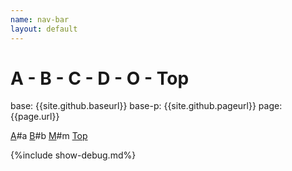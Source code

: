```yaml
---
name: nav-bar
layout: default
---
```

# A - B - C - D - O - Top

base: {{site.github.baseurl}}
base-p: {{site.github.pageurl}}
page: {{page.url}}

[A]({{site.github.baseurl}}{{page.url}})#a
[B]({{site.github.baseurl}}{{page.url}})#b
[M]({{site.github.baseurl}}{{page.url}})#m
[Top]({{site.github.baseurl}}{{page.url}})

{%include show-debug.md%}
